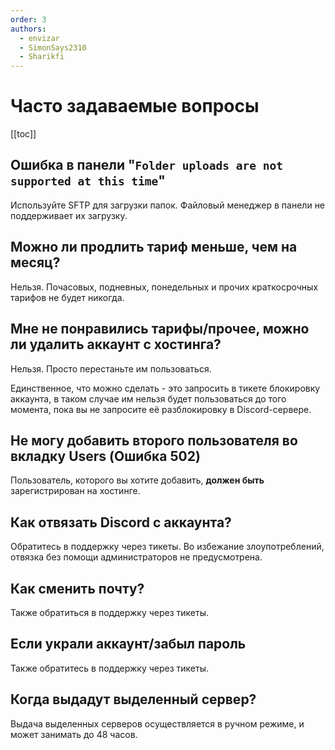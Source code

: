 ```yaml
---
order: 3
authors:
  - envizar
  - SimonSays2310
  - Sharikfi
---
```


# Часто задаваемые вопросы

[[toc]]

## Ошибка в панели "`Folder uploads are not supported at this time`"

Используйте SFTP для загрузки папок. Файловый менеджер в панели не поддерживает их загрузку.

## Можно ли продлить тариф меньше, чем на месяц?

Нельзя. Почасовых, подневных, понедельных и прочих краткосрочных тарифов не будет никогда.

## Мне не понравились тарифы/прочее, можно ли удалить аккаунт с хостинга?

Нельзя. Просто перестаньте им пользоваться.

Единственное, что можно сделать - это запросить в тикете блокировку аккаунта, в таком случае им нельзя будет пользоваться до того момента, пока вы не запросите её разблокировку в Discord-сервере.

## Не могу добавить второго пользователя во вкладку Users (Ошибка 502)

Пользователь, которого вы хотите добавить, **должен быть** зарегистрирован на хостинге.

## Как отвязать Discord с аккаунта?

Обратитесь в поддержку через тикеты. Во избежание злоупотреблений, отвязка без помощи администраторов не предусмотрена.

## Как сменить почту?

Также обратиться в поддержку через тикеты.

## Если украли аккаунт/забыл пароль

Также обратитесь в поддержку через тикеты.

## Когда выдадут выделенный сервер?

Выдача выделенных серверов осуществляется в ручном режиме, и может занимать до 48 часов.
